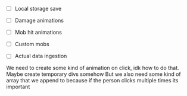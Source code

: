 - [ ] Local storage save
- [ ] Damage animations
- [ ] Mob hit animations
- [ ] Custom mobs
- [ ] Actual data ingestion



We need to create some kind of animation on click, idk how to do that. 
Maybe create temporary divs somehow 
But we also need some kind of array that we append to because if the person clicks multiple times its important
